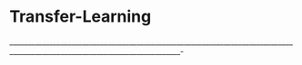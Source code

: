 # Transfer-Learning
_____________________________________________________________________________________________________________________________-
